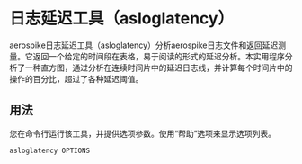 # 日志延迟工具（asloglatency）

aerospike日志延迟工具（asloglatency）分析aerospike日志文件和返回延迟测量。它返回一个给定的时间段在表格，易于阅读的形式的延迟分析。本实用程序分析了一种直方图，通过分析在连续时间片中的延迟日志线，并计算每个时间片中的操作的百分比，超过了各种延迟阈值。


## 用法

您在命令行运行该工具，并提供选项参数。使用“帮助”选项来显示选项列表。

`asloglatency OPTIONS`